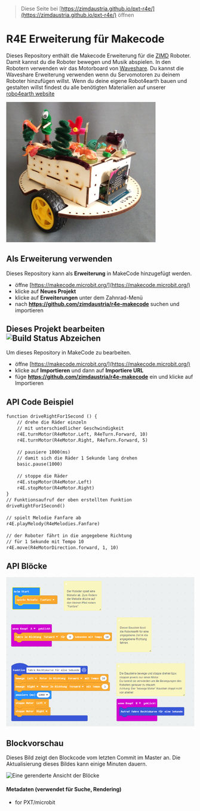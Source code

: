 
> Diese Seite bei [https://zimdaustria.github.io/pxt-r4e/](https://zimdaustria.github.io/pxt-r4e/) öffnen

# R4E Erweiterung für Makecode
Dieses Repository enthält die Makecode Erweiterung für die [ZIMD]() Roboter. Damit kannst du die Roboter bewegen und Musik abspielen. In den Robotern verwenden wir das Motorboard von [Waveshare](https://www.waveshare.com/wiki/Motor_Driver_for_micro:bit). Du kannst die Waveshare Erweiterung verwenden wenn du Servomotoren zu deinem Roboter hinzufügen willst.
Wenn du deine eigene Robot4earth bauen und gestalten willst findest du alle benötigten Materialien auf unserer [robo4earth website](https://www.robo4earth.at/#roboter)

<img src="pictures/robot1.jpg" style="width:400px;"/><br/>

## Als Erweiterung verwenden

Dieses Repository kann als **Erweiterung** in MakeCode hinzugefügt werden.

* öffne [https://makecode.microbit.org/](https://makecode.microbit.org/)
* klicke auf **Neues Projekt**
* klicke auf **Erweiterungen** unter dem Zahnrad-Menü
* nach **https://github.com/zimdaustria/r4e-makecode** suchen und importieren

## Dieses Projekt bearbeiten ![Build Status Abzeichen](https://github.com/zimdaustria/r4e-makecode/workflows/MakeCode/badge.svg)

Um dieses Repository in MakeCode zu bearbeiten.

* öffne [https://makecode.microbit.org/](https://makecode.microbit.org/)
* klicke auf **Importieren** und dann auf **Importiere URL**
* füge **https://github.com/zimdaustria/r4e-makecode** ein und klicke auf Importieren

## API Code Beispiel
```
function driveRightFor1Second () {
    // drehe die Räder einzeln 
    // mit unterschiedlicher Geschwindigkeit
    r4E.turnMotor(R4eMotor.Left, R4eTurn.Forward, 10)
    r4E.turnMotor(R4eMotor.Right, R4eTurn.Forward, 5)

    // pausiere 1000(ms) 
    // damit sich die Räder 1 Sekunde lang drehen
    basic.pause(1000)

    // stoppe die Räder
    r4E.stopMotor(R4eMotor.Left)
    r4E.stopMotor(R4eMotor.Right)
}
// Funktionsaufruf der oben erstellten Funktion
driveRightFor1Second()

// spielt Melodie Fanfare ab
r4E.playMelody(R4eMelodies.Fanfare)

// der Roboter fährt in die angegebene Richtung
// für 1 Sekunde mit Tempo 10
r4E.move(R4eMotorDirection.forward, 1, 10)
```

## API Blöcke
<img src="pictures/Robo4EarthAPIGerman.PNG"/><br/>

## Blockvorschau

Dieses Bild zeigt den Blockcode vom letzten Commit im Master an.
Die Aktualisierung dieses Bildes kann einige Minuten dauern.

![Eine gerenderte Ansicht der Blöcke](https://github.com/zimdaustria/r4e-makecode/raw/master/.github/makecode/blocks.png)

#### Metadaten (verwendet für Suche, Rendering)

* for PXT/microbit
<script src="https://makecode.com/gh-pages-embed.js"></script><script>makeCodeRender("{{ site.makecode.home_url }}", "{{ site.github.owner_name }}/{{ site.github.repository_name }}");</script>

